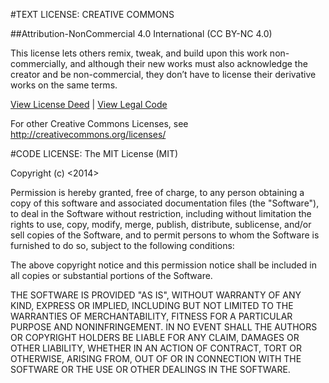 #TEXT LICENSE: CREATIVE COMMONS

##Attribution-NonCommercial 4.0 International (CC BY-NC 4.0)

This license lets others remix, tweak, and build upon this work non-commercially, and although their new works must also acknowledge the creator and be non-commercial, they don’t have to license their derivative works on the same terms.

[View License Deed](http://creativecommons.org/licenses/by-nc/4.0/) | [View Legal Code](http://creativecommons.org/licenses/by-nc/4.0/legalcode)

For other Creative Commons Licenses, see http://creativecommons.org/licenses/



#CODE LICENSE: The MIT License (MIT)

Copyright (c) <2014> <me-stevens>

Permission is hereby granted, free of charge, to any person obtaining a copy
of this software and associated documentation files (the "Software"), to deal
in the Software without restriction, including without limitation the rights
to use, copy, modify, merge, publish, distribute, sublicense, and/or sell
copies of the Software, and to permit persons to whom the Software is
furnished to do so, subject to the following conditions:

The above copyright notice and this permission notice shall be included in
all copies or substantial portions of the Software.

THE SOFTWARE IS PROVIDED "AS IS", WITHOUT WARRANTY OF ANY KIND, EXPRESS OR
IMPLIED, INCLUDING BUT NOT LIMITED TO THE WARRANTIES OF MERCHANTABILITY,
FITNESS FOR A PARTICULAR PURPOSE AND NONINFRINGEMENT. IN NO EVENT SHALL THE
AUTHORS OR COPYRIGHT HOLDERS BE LIABLE FOR ANY CLAIM, DAMAGES OR OTHER
LIABILITY, WHETHER IN AN ACTION OF CONTRACT, TORT OR OTHERWISE, ARISING FROM,
OUT OF OR IN CONNECTION WITH THE SOFTWARE OR THE USE OR OTHER DEALINGS IN
THE SOFTWARE.

